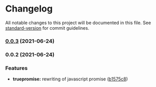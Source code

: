 # Changelog

All notable changes to this project will be documented in this file. See [standard-version](https://github.com/conventional-changelog/standard-version) for commit guidelines.

### [0.0.3](https://github.com/lenacassandre/true-promises/compare/v0.0.2...v0.0.3) (2021-06-24)

### 0.0.2 (2021-06-24)


### Features

* **truepromise:** rewriting of javascript promise ([b1575c8](https://github.com/lenacassandre/true-promises/commit/b1575c8aeca4bc042cb99db6423dfb580e0721ca))
